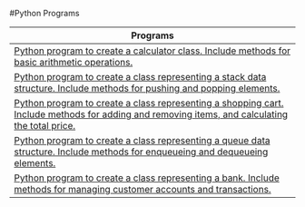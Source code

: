#Python Programs

|Programs|
---|
|[Python program to create a calculator class. Include methods for basic arithmetic operations.]()
|[Python program to create a class representing a stack data structure. Include methods for pushing and popping elements.]()|
|[Python program to create a class representing a shopping cart. Include methods for adding and removing items, and calculating the total price.]()|
|[Python program to create a class representing a queue data structure. Include methods for enqueueing and dequeueing elements.]()|
|[Python program to create a class representing a bank. Include methods for managing customer accounts and transactions.]()|
